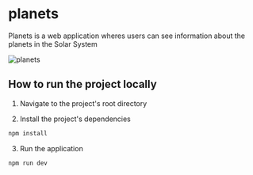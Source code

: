 # planets

Planets is a web application wheres users can see information about the planets in the Solar System

![planets](https://user-images.githubusercontent.com/58858236/198888368-1f4166bd-a548-4c37-8b5d-e5cc0a234aeb.PNG)

## How to run the project locally
1. Navigate to the project's root directory

2. Install the project's dependencies
```bash
npm install
```

3. Run the application
```bash
npm run dev
```
